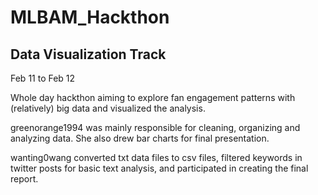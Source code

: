 # MLBAM_Hackthon
## Data Visualization Track

Feb 11 to Feb 12

Whole day hackthon aiming to explore fan engagement patterns with (relatively) big data and visualized the analysis.

greenorange1994 was mainly responsible for cleaning, organizing and analyzing data. She also drew bar charts for final presentation.

wanting0wang converted txt data files to csv files, filtered keywords in twitter posts for basic text analysis, and participated in creating the final report.

